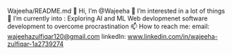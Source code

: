 Wajeeha/README.md
👋 Hi, I’m @Wajeeha
👀 I’m interested in a lot of things
🌱 I’m currently into :
Exploring AI and ML
Web devlopmenet
software development
to overcome procrastination
📫 How to reach me:
email: wajeehazulfiqar120@gmail.com
linkedIn: www.linkedin.com/in/wajeeha-zulfiqar-1a2739274

